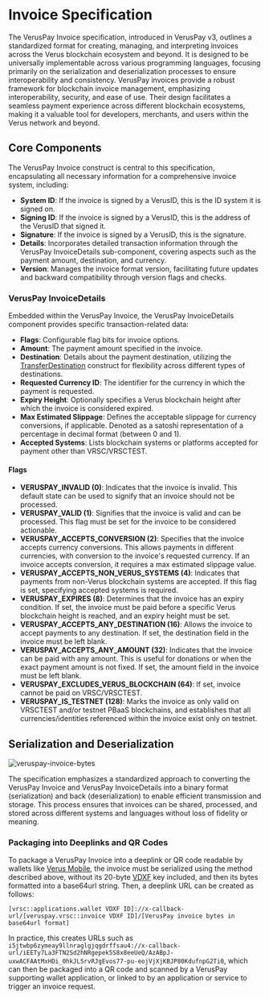 # Invoice Specification

The VerusPay Invoice specification, introduced in VerusPay v3, outlines a standardized format for creating, managing, and interpreting invoices across the Verus blockchain ecosystem and beyond. It is designed to be universally implementable across various programming languages, focusing primarily on the serialization and deserialization processes to ensure interoperability and consistency. VerusPay invoices provide a robust framework for blockchain invoice management, emphasizing interoperability, security, and ease of use. Their design facilitates a seamless payment experience across different blockchain ecosystems, making it a valuable tool for developers, merchants, and users within the Verus network and beyond.

## Core Components

The VerusPay Invoice construct is central to this specification, encapsulating all necessary information for a comprehensive invoice system, including:

- **System ID**: If the invoice is signed by a VerusID, this is the ID system it is signed on.
- **Signing ID**:  If the invoice is signed by a VerusID, this is the address of the VerusID that signed it.
- **Signature**:  If the invoice is signed by a VerusID, this is the signature.
- **Details**: Incorporates detailed transaction information through the VerusPay InvoiceDetails sub-component, covering aspects such as the payment amount, destination, and currency.
- **Version**: Manages the invoice format version, facilitating future updates and backward compatibility through version flags and checks.

### VerusPay InvoiceDetails

Embedded within the VerusPay Invoice, the VerusPay InvoiceDetails component provides specific transaction-related data:

- **Flags**: Configurable flag bits for invoice options.
- **Amount**: The payment amount specified in the invoice.
- **Destination**: Details about the payment destination, utilizing the [TransferDestination](/addresses/transfer-destination) construct for flexibility across different types of destinations.
- **Requested Currency ID**: The identifier for the currency in which the payment is requested.
- **Expiry Height**: Optionally specifies a Verus blockchain height after which the invoice is considered expired.
- **Max Estimated Slippage**: Defines the acceptable slippage for currency conversions, if applicable. Denoted as a satoshi representation of a percentage in decimal format (between 0 and 1).
- **Accepted Systems**: Lists blockchain systems or platforms accepted for payment other than VRSC/VRSCTEST.

#### Flags

- **VERUSPAY_INVALID (0)**: Indicates that the invoice is invalid. This default state can be used to signify that an invoice should not be processed.
- **VERUSPAY_VALID (1)**: Signifies that the invoice is valid and can be processed. This flag must be set for the invoice to be considered actionable.
- **VERUSPAY_ACCEPTS_CONVERSION (2)**: Specifies that the invoice accepts currency conversions. This allows payments in different currencies, with conversion to the invoice's requested currency. If an invoice accepts conversion, it requires a max estimated slippage value.
- **VERUSPAY_ACCEPTS_NON_VERUS_SYSTEMS (4)**: Indicates that payments from non-Verus blockchain systems are accepted. If this flag is set, specifying accepted systems is required.
- **VERUSPAY_EXPIRES (8)**: Determines that the invoice has an expiry condition. If set, the invoice must be paid before a specific Verus blockchain height is reached, and an expiry height must be set.
- **VERUSPAY_ACCEPTS_ANY_DESTINATION (16)**: Allows the invoice to accept payments to any destination. If set, the destination field in the invoice must be left blank.
- **VERUSPAY_ACCEPTS_ANY_AMOUNT (32)**: Indicates that the invoice can be paid with any amount. This is useful for donations or when the exact payment amount is not fixed. If set, the amount field in the invoice must be left blank.
- **VERUSPAY_EXCLUDES_VERUS_BLOCKCHAIN (64)**: If set, invoice cannot be paid on VRSC/VRSCTEST.
- **VERUSPAY_IS_TESTNET (128)**: Marks the invoice as only valid on VRSCTEST and/or testnet PBaaS blockchains, and establishes that all currencies/identities referenced within the invoice exist only on testnet.

## Serialization and Deserialization

![veruspay-invoice-bytes](/images/veruspay-invoice-bytes.svg)

The specification emphasizes a standardized approach to converting the VerusPay Invoice and VerusPay InvoiceDetails into a binary format (serialization) and back (deserialization) to enable efficient transmission and storage. This process ensures that invoices can be shared, processed, and stored across different systems and languages without loss of fidelity or meaning.

### Packaging into Deeplinks and QR Codes

To package a VerusPay Invoice into a deeplink or QR code readable by wallets like [Verus Mobile](https://github.com/VerusCoin/Verus-Mobile), the invoice must be serialized using the method described above, without its 20-byte [VDXF](/vdxf/) key included, and then its bytes formatted into a base64url string. Then, a deeplink URL can be created as follows: 

```[vrsc::applications.wallet VDXF ID]://x-callback-url/[veruspay.vrsc::invoice VDXF ID]/[VerusPay invoice bytes in base64url format]```

In practice, this creates URLs such as `i5jtwbp6zymeay9llnraglgjqgdrffsau4://x-callback-url/iEETy7La3FTN2Sd2hNRgepek5S8x8eeUeQ/AzABpJ-uxwACFAAtMxHDi_0hkJLSrvRJgEvos77-pu-eojVjXjKBJP80KdufnpG2Ti0`, which can then be packaged into a QR code and scanned by a VerusPay supporting wallet application, or linked to by an application or service to trigger an invoice request.